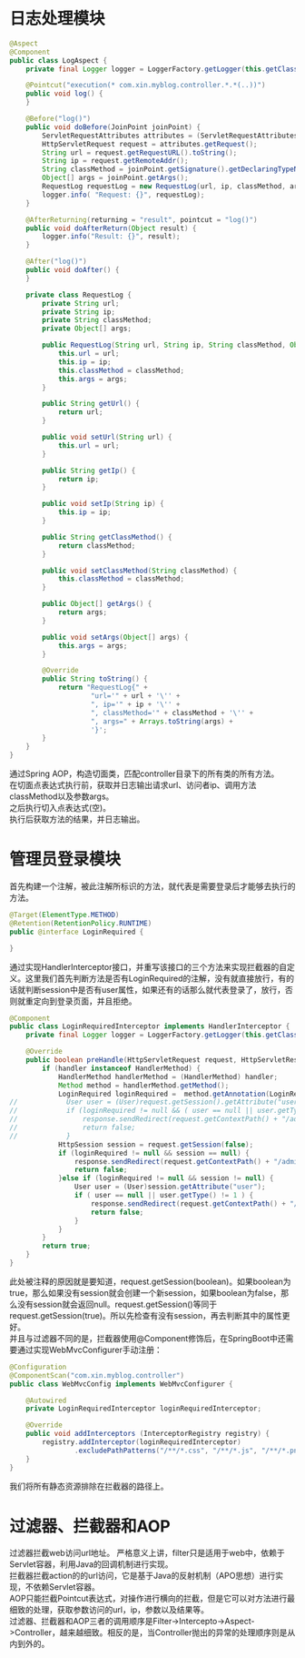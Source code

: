 # 日志处理模块
```Java
@Aspect
@Component
public class LogAspect {
    private final Logger logger = LoggerFactory.getLogger(this.getClass());

    @Pointcut("execution(* com.xin.myblog.controller.*.*(..))")
    public void log() {
    }

    @Before("log()")
    public void doBefore(JoinPoint joinPoint) {
        ServletRequestAttributes attributes = (ServletRequestAttributes) RequestContextHolder.getRequestAttributes();
        HttpServletRequest request = attributes.getRequest();
        String url = request.getRequestURL().toString();
        String ip = request.getRemoteAddr();
        String classMethod = joinPoint.getSignature().getDeclaringTypeName()+ "." + joinPoint.getSignature().getName();
        Object[] args = joinPoint.getArgs();
        RequestLog requestLog = new RequestLog(url, ip, classMethod, args);
        logger.info( "Request: {}", requestLog);
    }

    @AfterReturning(returning = "result", pointcut = "log()")
    public void doAfterReturn(Object result) {
        logger.info("Result: {}", result);
    }

    @After("log()")
    public void doAfter() {
    }

    private class RequestLog {
        private String url;
        private String ip;
        private String classMethod;
        private Object[] args;

        public RequestLog(String url, String ip, String classMethod, Object[] args) {
            this.url = url;
            this.ip = ip;
            this.classMethod = classMethod;
            this.args = args;
        }

        public String getUrl() {
            return url;
        }

        public void setUrl(String url) {
            this.url = url;
        }

        public String getIp() {
            return ip;
        }

        public void setIp(String ip) {
            this.ip = ip;
        }

        public String getClassMethod() {
            return classMethod;
        }

        public void setClassMethod(String classMethod) {
            this.classMethod = classMethod;
        }

        public Object[] getArgs() {
            return args;
        }

        public void setArgs(Object[] args) {
            this.args = args;
        }

        @Override
        public String toString() {
            return "RequestLog{" +
                    "url='" + url + '\'' +
                    ", ip='" + ip + '\'' +
                    ", classMethod='" + classMethod + '\'' +
                    ", args=" + Arrays.toString(args) +
                    '}';
        }
    }
}
```
通过Spring AOP，构造切面类，匹配controller目录下的所有类的所有方法。<br/>
在切面点表达式执行前，获取并日志输出请求url、访问者ip、调用方法classMethod以及参数args。<br/>
之后执行切入点表达式(空)。<br/>
执行后获取方法的结果，并日志输出。

# 管理员登录模块
首先构建一个注解，被此注解所标识的方法，就代表是需要登录后才能够去执行的方法。
```Java
@Target(ElementType.METHOD)
@Retention(RetentionPolicy.RUNTIME)
public @interface LoginRequired {

}
```
通过实现HandlerInterceptor接口，并重写该接口的三个方法来实现拦截器的自定义。这里我们首先判断方法是否有LoginRequired的注解，没有就直接放行，有的话就判断session中是否有user属性，如果还有的话那么就代表登录了，放行，否则就重定向到登录页面，并且拒绝。

```Java
@Component
public class LoginRequiredInterceptor implements HandlerInterceptor {
    private final Logger logger = LoggerFactory.getLogger(this.getClass());

    @Override
    public boolean preHandle(HttpServletRequest request, HttpServletResponse response, Object handler) throws Exception {
        if (handler instanceof HandlerMethod) {
            HandlerMethod handlerMethod = (HandlerMethod) handler;
            Method method = handlerMethod.getMethod();
            LoginRequired loginRequired =  method.getAnnotation(LoginRequired.class);
//            User user = (User)request.getSession().getAttribute("user");
//            if (loginRequired != null && ( user == null || user.getType() != 1 )) {
//                response.sendRedirect(request.getContextPath() + "/admin");
//                return false;
//            }
            HttpSession session = request.getSession(false);
            if (loginRequired != null && session == null) {
                response.sendRedirect(request.getContextPath() + "/admin");
                return false;
            }else if (loginRequired != null && session != null) {
                User user = (User)session.getAttribute("user");
                if ( user == null || user.getType() != 1 ) {
                    response.sendRedirect(request.getContextPath() + "/admin");
                    return false;
                }
            }
        }
        return true;
    }
}
```

此处被注释的原因就是要知道，request.getSession(boolean)。如果boolean为true，那么如果没有session就会创建一个新session，如果boolean为false，那么没有session就会返回null。request.getSession()等同于request.getSession(true)。所以先检查有没有session，再去判断其中的属性更好。<br/>
并且与过滤器不同的是，拦截器使用@Component修饰后，在SpringBoot中还需要通过实现WebMvcConfigurer手动注册：

```Java
@Configuration
@ComponentScan("com.xin.myblog.controller")
public class WebMvcConfig implements WebMvcConfigurer {

    @Autowired
    private LoginRequiredInterceptor loginRequiredInterceptor;

    @Override
    public void addInterceptors (InterceptorRegistry registry) {
        registry.addInterceptor(loginRequiredInterceptor)
                .excludePathPatterns("/**/*.css", "/**/*.js", "/**/*.png", "/**/*.jpg", "/**/*.jpeg", "/static/favicon.ico");
    }
}
```

我们将所有静态资源排除在拦截器的路径上。<br/>

# 过滤器、拦截器和AOP
过滤器拦截web访问url地址。 严格意义上讲，filter只是适用于web中，依赖于Servlet容器，利用Java的回调机制进行实现。<br/>
拦截器拦截action的的url访问，它是基于Java的反射机制（APO思想）进行实现，不依赖Servlet容器。<br/>
AOP只能拦截Pointcut表达式，对操作进行横向的拦截，但是它可以对方法进行最细致的处理，获取参数访问的url，ip，参数以及结果等。<br/>
过滤器、拦截器和AOP三者的调用顺序是Filter->Intercepto->Aspect->Controller，越来越细致。相反的是，当Controller抛出的异常的处理顺序则是从内到外的。
